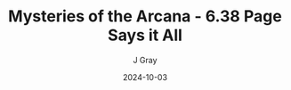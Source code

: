 ---
title: 'Mysteries of the Arcana - 6.38 Page Says it All'
alt: 'Mysteries of the Arcana'
date: '2024-10-03'
author: 'J Gray'
artist: 'Keira'
---
